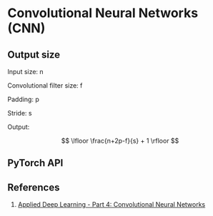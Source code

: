 # Convolutional Neural Networks \(CNN\)

## Output size

Input size: n

Convolutional filter size: f

Padding: p

Stride: s

Output:

$$
\lfloor \frac{n+2p-f}{s} + 1 \rfloor
$$

## PyTorch API



## References

1. [Applied Deep Learning - Part 4: Convolutional Neural Networks](https://towardsdatascience.com/applied-deep-learning-part-4-convolutional-neural-networks-584bc134c1e2)

